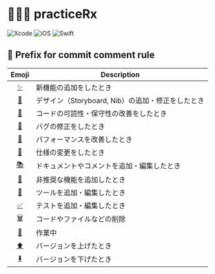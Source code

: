 # 👩‍🎓📝 practiceRx
![Xcode](https://img.shields.io/badge/Xcode-11.7+-aqua.svg?logo=xcode)
![iOS](https://img.shields.io/badge/iOS-12.0+-springgreen.svg?logo=apple)
![Swift](https://img.shields.io/badge/Swift-5.2-tomato.svg?logo=swift)


## 👀 Prefix for commit comment rule
| Emoji | Description |
| :----: | ----- |
| [✨](http://emojipedia.org/sparkles/) | 新機能の追加をしたとき |
| [🎨](https://emojipedia.org/artist-palette/) | デザイン（Storyboard, Nib）の追加・修正をしたとき |
| [🍭](https://emojipedia.org/lollipop/) | コードの可読性・保守性の改善をしたとき |
| [🐛](https://emojipedia.org/bug/) | バグの修正をしたとき |
| [🏇](https://emojipedia.org/horse-racing/) | パフォーマンスを改善したとき |
| [🔧](https://emojipedia.org/wrench/) | 仕様の変更をしたとき |
| [📚](http://emojipedia.org/books/) | ドキュメントやコメントを追加・編集したとき |
| [💩](https://emojipedia.org/pile-of-poo/) | 非推奨な機能を追加したとき |
| [🧰](https://emojipedia.org/toolbox/) | ツールを追加・編集したとき |
| [✅](https://emojipedia.org/clipboard/) | テストを追加・編集したとき |
| [🗑️](http://emojipedia.org/wastebasket/) | コードやファイルなどの削除 |
| [🚧](http://emojipedia.org/construction-sign/) | 作業中 |
| [⬆️](https://emojipedia.org/up-arrow/) | バージョンを上げたとき |
| [⬇️](https://emojipedia.org/down-arrow/) | バージョンを下げたとき |

